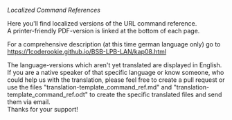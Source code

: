*Localized Command References*

Here you'll find localized versions of the URL command reference.  
A printer-friendly PDF-version is linked at the bottom of each page.  
  
For a comprehensive description (at this time german language only) go to  
https://1coderookie.github.io/BSB-LPB-LAN/kap08.html  

The language-versions which aren't yet translated are displayed in English. If you are a native speaker of that specific language or know someone, who could help us with the translation, please feel free to create a pull request or use the files "translation-template_command_ref.md" and "translation-template_command_ref.odt" to create the specific translated files and send them via email.  
Thanks for your support!  
